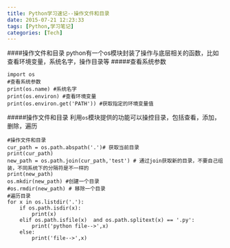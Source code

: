 ```yaml
---
title: Python学习速记--操作文件和目录
date: 2015-07-21 12:23:33
tags: [Python,学习笔记]
categories: [Tech]
---
```

####操作文件和目录
python有一个os模块封装了操作与底层相关的函数，比如查看环境变量，系统名字，操作目录等
#####查看系统参数
```
import os
#查看系统参数
print(os.name) #系统名字
print(os.environ) #查看环境变量
print(os.environ.get('PATH')) #获取指定的环境变量值
```
#####操作文件和目录
利用`os`模块提供的功能可以操控目录，包括查看，添加，删除，遍历

<!--more-->

```
#操作文件和目录
cur_path = os.path.abspath('.')# 获取当前目录
print(cur_path)
new_path = os.path.join(cur_path,'test') # 通过join获取新的目录，不要自己组装，不同系统下的分隔符是不一样的
print(new_path)
os.mkdir(new_path) #创建一个目录
#os.rmdir(new_path) # 移除一个目录
#遍历目录
for x in os.listdir('.'):
	if os.path.isdir(x):
		print(x)
	elif os.path.isfile(x)  and os.path.splitext(x) == '.py':
		print('python file-->',x)
	else:
		print('file-->',x)
```
